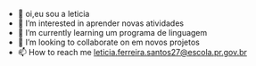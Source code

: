 - 👋 oi,eu sou a leticia
- 👀 I’m interested in  aprender novas atividades
- 🌱 I’m currently learning um programa de linguagem 
- 💞️ I’m looking to collaborate on  em novos projetos
- 📫 How to reach me  leticia.ferreira.santos27@escola.pr.gov.br

<!---
leticiadocrime/leticiadocrime is a ✨ special ✨ repository because its `README.md` (this file) appears on your GitHub profile.
You can click the Preview link to take a look at your changes.
--->
